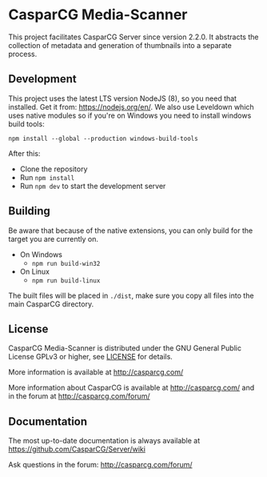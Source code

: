 CasparCG Media-Scanner
===============

This project facilitates CasparCG Server since version 2.2.0. It abstracts the collection of metadata and generation of thumbnails into a separate process.

Development
-----------

This project uses the latest LTS version NodeJS (8), so you need that installed. Get it from: https://nodejs.org/en/. 
We also use Leveldown which uses native modules so if you're on Windows you need to install windows build tools:

`npm install --global --production windows-build-tools`

After this:
* Clone the repository
* Run `npm install`
* Run `npm dev` to start the development server

Building
-----------
Be aware that because of the native extensions, you can only build for the target you are currently on.

* On Windows
  * `npm run build-win32`
* On Linux
  * `npm run build-linux`
  
The built files will be placed in `./dist`, make sure you copy all files into the main CasparCG directory.

License
-------

CasparCG Media-Scanner is distributed under the GNU General Public License GPLv3 or
higher, see [LICENSE](LICENSE.md) for details.

More information is available at http://casparcg.com/


More information about CasparCG is available at http://casparcg.com/ and
in the forum at http://casparcg.com/forum/


Documentation
-------------

The most up-to-date documentation is always available at
https://github.com/CasparCG/Server/wiki

Ask questions in the forum: http://casparcg.com/forum/

